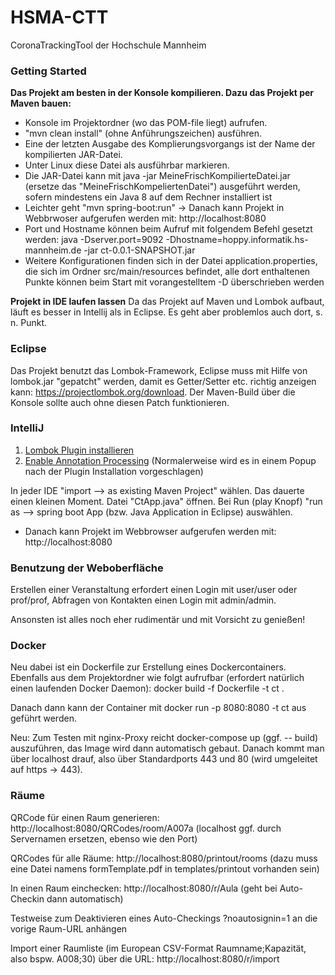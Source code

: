 # HSMA-CTT
CoronaTrackingTool der Hochschule Mannheim

### Getting Started
**Das Projekt am besten in der Konsole kompilieren. Dazu das Projekt per Maven bauen:**
- Konsole im Projektordner (wo das POM-file liegt) aufrufen.
- "mvn clean install" (ohne Anführungszeichen) ausführen. 
- Eine der letzten Ausgabe des Komplierungsvorgangs ist der Name der kompilierten JAR-Datei.
- Unter Linux diese Datei als ausführbar markieren.
- Die JAR-Datei kann mit java -jar MeineFrischKompilierteDatei.jar (ersetze das "MeineFrischKompeliertenDatei") ausgeführt werden, sofern mindestens ein Java 8 auf dem Rechner installiert ist
- Leichter geht "mvn spring-boot:run"
-> Danach kann Projekt in Webbrwoser aufgerufen werden mit: http://localhost:8080
- Port und Hostname können beim Aufruf mit folgendem Befehl gesetzt werden: java -Dserver.port=9092 -Dhostname=hoppy.informatik.hs-mannheim.de -jar ct-0.0.1-SNAPSHOT.jar
- Weitere Konfigurationen finden sich in der Datei application.properties, die sich im Ordner src/main/resources befindet, alle dort enthaltenen Punkte können beim Start mit vorangestelltem -D überschrieben werden

**Projekt in IDE laufen lassen**
Da das Projekt auf Maven und Lombok aufbaut, läuft es besser in Intellij als in Eclipse. Es geht aber problemlos auch dort, s. n. Punkt.

### Eclipse

Das Projekt benutzt das Lombok-Framework, Eclipse muss mit Hilfe von lombok.jar "gepatcht" werden, damit es Getter/Setter etc. richtig anzeigen kann: https://projectlombok.org/download. Der Maven-Build über die Konsole sollte auch ohne diesen Patch funktionieren.

### IntelliJ

1. [Lombok Plugin installieren](https://projectlombok.org/setup/intellij)
2. [Enable Annotation Processing](https://stackoverflow.com/a/41166240) (Normalerweise wird es in einem Popup nach der Plugin Installation vorgeschlagen)

In jeder IDE "import --> as existing Maven Project" wählen. Das dauerte einen kleinen Moment. Datei "CtApp.java" öffnen. Bei Run (play Knopf) "run as --> spring boot App (bzw. Java Application in Eclipse) auswählen.

- Danach kann Projekt im Webbrowser aufgerufen werden mit: http://localhost:8080


### Benutzung der Weboberfläche
Erstellen einer Veranstaltung erfordert einen Login mit user/user oder prof/prof, Abfragen von Kontakten einen Login mit admin/admin.

Ansonsten ist alles noch eher rudimentär und mit Vorsicht zu genießen!

### Docker
Neu dabei ist ein Dockerfile zur Erstellung eines Dockercontainers. Ebenfalls aus dem Projektordner wie folgt aufrufbar (erfordert natürlich einen laufenden Docker Daemon): docker build -f Dockerfile -t ct .

Danach dann kann der Container mit docker run -p 8080:8080 -t ct aus geführt werden.

Neu: Zum Testen mit nginx-Proxy reicht docker-compose up (ggf. -- build) auszuführen, das Image wird dann automatisch gebaut. Danach kommt man über localhost drauf, also über Standardports 443 und 80 (wird umgeleitet auf https -> 443).


### Räume
QRCode für einen Raum generieren: http://localhost:8080/QRCodes/room/A007a (localhost ggf. durch Servernamen ersetzen, ebenso wie den Port)

QRCodes für alle Räume: http://localhost:8080/printout/rooms
  (dazu muss eine Datei namens formTemplate.pdf in templates/printout vorhanden sein)

In einen Raum einchecken: http://localhost:8080/r/Aula (geht bei Auto-Checkin dann automatisch)

Testweise zum Deaktivieren eines Auto-Checkings ?noautosignin=1 an die vorige Raum-URL anhängen

Import einer Raumliste (im European CSV-Format Raumname;Kapazität, also bspw. A008;30) über die URL: http://localhost:8080/r/import 

